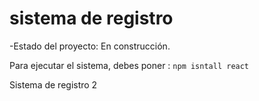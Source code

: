 <h1>sistema de registro</h1>
-Estado del proyecto: En construcción.

Para ejecutar el sistema, debes poner :
 ```npm isntall react  ```

Sistema de registro 2
